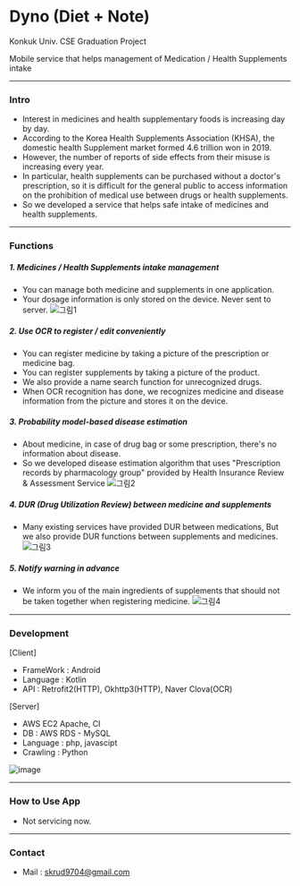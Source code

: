 # Dyno (Diet + Note)
Konkuk Univ. CSE Graduation Project

Mobile service that helps management of Medication / Health Supplements intake

---

### Intro 

* Interest in medicines and health supplementary foods is increasing day by day.
* According to the Korea Health Supplements Association (KHSA), the domestic health Supplement market formed 4.6 trillion won in 2019.
* However, the number of reports of side effects from their misuse is increasing every year.
* In particular, health supplements can be purchased without a doctor's prescription, so it is difficult for the general public to access information on the prohibition of medical use between drugs or health supplements.
* So we developed a service that helps safe intake of medicines and health supplements.


---

### Functions

##### 1. Medicines / Health Supplements intake management
* You can manage both medicine and supplements in one application.
* Your dosage information is only stored on the device. Never sent to server.
![그림1](https://user-images.githubusercontent.com/43378081/110243808-5656f880-7f9f-11eb-93c4-a84cd3530b46.png)


##### 2. Use OCR to register / edit conveniently
* You can register medicine by taking a picture of the prescription or medicine bag.
* You can register supplements by taking a picture of the product.
* We also provide a name search function for unrecognized drugs.
* When OCR recognition has done, we recognizes medicine and disease information from the picture and stores it on the device.

##### 3. Probability model-based disease estimation
* About medicine, in case of drug bag or some prescription, there's no information about disease. 
* So we developed disease estimation algorithm that uses "Prescription records by pharmacology group" provided by Health Insurance Review & Assessment Service
![그림2](https://user-images.githubusercontent.com/43378081/110244069-602d2b80-7fa0-11eb-9e01-10a6ac2f373f.png)


##### 4. DUR (Drug Utilization Review) between medicine and supplements
* Many existing services have provided DUR between medications, But we also provide DUR functions between supplements and medicines.
![그림3](https://user-images.githubusercontent.com/43378081/110244182-ddf13700-7fa0-11eb-8696-74ff1363e200.png)


##### 5. Notify warning in advance
* We inform you of the main ingredients of supplements that should not be taken together when registering medicine.
![그림4](https://user-images.githubusercontent.com/43378081/110244236-17c23d80-7fa1-11eb-8437-57d3fe16fc8c.png)


---

### Development

[Client]
* FrameWork : Android
* Language : Kotlin
* API : Retrofit2(HTTP), Okhttp3(HTTP), Naver Clova(OCR)

[Server]
* AWS EC2 Apache, CI
* DB : AWS RDS - MySQL
* Language : php, javascipt
* Crawling : Python

![image](https://user-images.githubusercontent.com/43378081/110244373-c8c8d800-7fa1-11eb-9feb-4459eca695e9.png)


---

### How to Use App

* Not servicing now.

---

### Contact

* Mail : skrud9704@gmail.com

